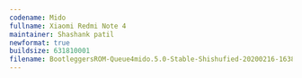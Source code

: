 ```yaml
---
codename: Mido
fullname: Xiaomi Redmi Note 4
maintainer: Shashank patil
newformat: true
buildsize: 631810001
filename: BootleggersROM-Queue4mido.5.0-Stable-Shishufied-20200216-163813.zip
---
```


